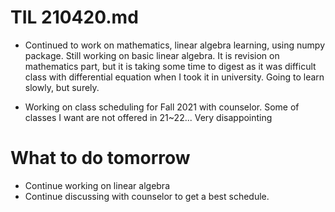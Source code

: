 # TIL 210420.md
- Continued to work on mathematics, linear algebra learning, using numpy package. Still working on basic linear algebra. It is revision on mathematics part,
but it is taking some time to digest as it was difficult class with differential equation when I took it in university. Going to learn slowly, but surely.

- Working on class scheduling for Fall 2021 with counselor. Some of classes I want are not offered in 21~22... Very disappointing

# What to do tomorrow
- Continue working on linear algebra
- Continue discussing with counselor to get a best schedule.
